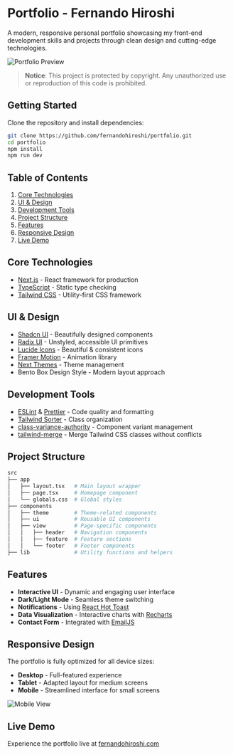 # Portfolio - Fernando Hiroshi

A modern, responsive personal portfolio showcasing my front-end development skills and projects through clean design and cutting-edge technologies.

![Portfolio Preview](https://cdn.cosmicjs.com/c07f4730-80fe-11ef-9257-112b43bd2f70-Macbook-Air-fernandohiroshi.com.png)

> **Notice**: This project is protected by copyright. Any unauthorized use or reproduction of this code is prohibited.

## Getting Started

Clone the repository and install dependencies:

```bash
git clone https://github.com/fernandohiroshi/portfolio.git
cd portfolio
npm install
npm run dev
```

## Table of Contents

1. [Core Technologies](#core-technologies)
2. [UI & Design](#ui--design)
3. [Development Tools](#development-tools)
4. [Project Structure](#project-structure)
5. [Features](#features)
6. [Responsive Design](#responsive-design)
7. [Live Demo](#live-demo)

## Core Technologies

- [Next.js](https://nextjs.org) - React framework for production
- [TypeScript](https://www.typescriptlang.org) - Static type checking
- [Tailwind CSS](https://tailwindcss.com) - Utility-first CSS framework

## UI & Design

- [Shadcn UI](https://ui.shadcn.dev) - Beautifully designed components
- [Radix UI](https://www.radix-ui.com) - Unstyled, accessible UI primitives
- [Lucide Icons](https://lucide.dev) - Beautiful & consistent icons
- [Framer Motion](https://www.framer.com/motion/) - Animation library
- [Next Themes](https://github.com/pacocoursey/next-themes) - Theme management
- Bento Box Design Style - Modern layout approach

## Development Tools

- [ESLint](https://eslint.org/) & [Prettier](https://prettier.io/) - Code quality and formatting
- [Tailwind Sorter](https://github.com/tailwindlabs/prettier-plugin-tailwindcss) - Class organization
- [class-variance-authority](https://cva.style/docs) - Component variant management
- [tailwind-merge](https://github.com/dcastil/tailwind-merge) - Merge Tailwind CSS classes without conflicts

## Project Structure

```bash
src
├── app
│   ├── layout.tsx   # Main layout wrapper
│   ├── page.tsx     # Homepage component
│   └── globals.css  # Global styles
├── components
│   ├── theme        # Theme-related components
│   ├── ui           # Reusable UI components
│   ├── view         # Page-specific components
│   │   ├── header   # Navigation components
│   │   ├── feature  # Feature sections
│   │   └── footer   # Footer components
├── lib              # Utility functions and helpers
```

## Features

- **Interactive UI** - Dynamic and engaging user interface
- **Dark/Light Mode** - Seamless theme switching
- **Notifications** - Using [React Hot Toast](https://react-hot-toast.com/)
- **Data Visualization** - Interactive charts with [Recharts](https://recharts.org/)
- **Contact Form** - Integrated with [EmailJS](https://www.emailjs.com)

## Responsive Design

The portfolio is fully optimized for all device sizes:

- **Desktop** - Full-featured experience
- **Tablet** - Adapted layout for medium screens
- **Mobile** - Streamlined interface for small screens

![Mobile View](https://cdn.cosmicjs.com/bc467f80-80fe-11ef-9257-112b43bd2f70-iPhone-13-PRO-fernandohiroshi.com.png)

## Live Demo

Experience the portfolio live at [fernandohiroshi.com](https://fernandohiroshi.com/)
